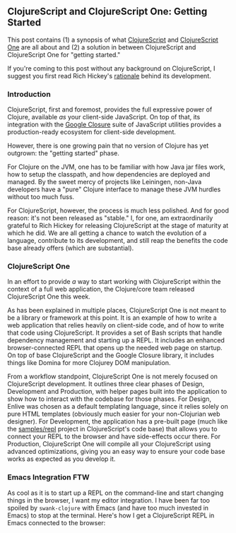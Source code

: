 ## ClojureScript and ClojureScript One: Getting Started ##

This post contains (1) a synopsis of what [ClojureScript](https://github.com/clojure/clojurescript) and [ClojureScript One](http://clojurescriptone.com/) are all about and (2) a solution in between ClojureScript and ClojureScript One for "getting started."

If you're coming to this post without any background on ClojureScript, I suggest you first read Rich Hickey's [rationale](https://github.com/clojure/clojurescript/wiki/Rationale) behind its development.

### Introduction ###

ClojureScript, first and foremost, provides the full expressive power of Clojure, available _as_ your client-side JavaScript. On top of that, its integration with the [Google Closure](http://code.google.com/closure/) suite of JavaScript utilities provides a production-ready ecosystem for client-side development.

However, there is one growing pain that no version of Clojure has yet outgrown: the "getting started" phase.

For Clojure on the JVM, one has to be familiar with how Java jar files work, how to setup the classpath, and how dependencies are deployed and managed. By the sweet mercy of projects like Leiningen, non-Java developers have a "pure" Clojure interface to manage these JVM hurdles without too much fuss.

For ClojureScript, however, the process is much less polished. And for good reason: it's not been released as "stable." I, for one, am extraordinarily grateful to Rich Hickey for releasing ClojureScript at the stage of maturity at which he did. We are all getting a chance to watch the evolution of a language, contribute to its development, and still reap the benefits the code base already offers (which are substantial).

### ClojureScript One ###

In an effort to provide _a_ way to start working with ClojureScript within the context of a full web application, the Clojure/core team released ClojureScript One this week.

As has been explained in multiple places, ClojureScript One is not meant to be a library or framework at this point. It is an example of how to write a web application that relies heavily on client-side code, and of how to write that code using ClojureScript. It provides a set of Bash scripts that handle dependency management and starting up a REPL. It includes an enhanced browser-connected REPL that opens up the needed web page on startup. On top of base ClojureScript and the Google Closure library, it includes things like Domina for more Clojurey DOM manipulation.

From a workflow standpoint, ClojureScript One is not merely focused on ClojureScript development. It outlines three clear phases of Design, Development and Production, with helper pages built into the application to show how to interact with the codebase for those phases. For Design, Enlive was chosen as a default templating language, since it relies solely on pure HTML templates (obviously much easier for your non-Clojurian web designer). For Development, the application has a pre-built page (much like the [samples/repl](https://github.com/clojure/clojurescript/tree/master/samples/repl) project in ClojureScript's code base) that allows you to connect your REPL to the browser and have side-effects occur there. For Production, ClojureScript One will compile all your ClojureScript using advanced optimizations, giving you an easy way to ensure your code base works as expected as you develop it.

### Emacs Integration FTW ###

As cool as it is to start up a REPL on the command-line and start changing things in the browser, I want my editor integration. I have been far too spoiled by `swank-clojure` with Emacs (and have too much invested in Emacs) to stop at the terminal. Here's how I get a ClojureScript REPL in Emacs connected to the browser:



